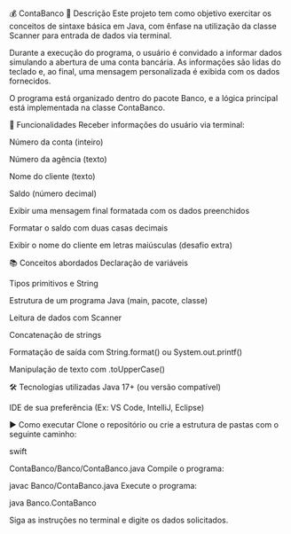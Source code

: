 💰 ContaBanco
🧾 Descrição
Este projeto tem como objetivo exercitar os conceitos de sintaxe básica em Java, com ênfase na utilização da classe Scanner para entrada de dados via terminal.

Durante a execução do programa, o usuário é convidado a informar dados simulando a abertura de uma conta bancária. As informações são lidas do teclado e, ao final, uma mensagem personalizada é exibida com os dados fornecidos.

O programa está organizado dentro do pacote Banco, e a lógica principal está implementada na classe ContaBanco.

📌 Funcionalidades
Receber informações do usuário via terminal:

Número da conta (inteiro)

Número da agência (texto)

Nome do cliente (texto)

Saldo (número decimal)

Exibir uma mensagem final formatada com os dados preenchidos

Formatar o saldo com duas casas decimais

Exibir o nome do cliente em letras maiúsculas (desafio extra)

📚 Conceitos abordados
Declaração de variáveis

Tipos primitivos e String

Estrutura de um programa Java (main, pacote, classe)

Leitura de dados com Scanner

Concatenação de strings

Formatação de saída com String.format() ou System.out.printf()

Manipulação de texto com .toUpperCase()

🛠 Tecnologias utilizadas
Java 17+ (ou versão compatível)

IDE de sua preferência (Ex: VS Code, IntelliJ, Eclipse)

▶️ Como executar
Clone o repositório ou crie a estrutura de pastas com o seguinte caminho:

swift

ContaBanco/Banco/ContaBanco.java
Compile o programa:

javac Banco/ContaBanco.java
Execute o programa:

java Banco.ContaBanco

Siga as instruções no terminal e digite os dados solicitados.
